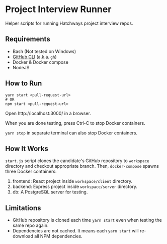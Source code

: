 # Project Interview Runner
Helper scripts for running Hatchways project interview repos.

## Requirements
- Bash (Not tested on Windows)
- [GitHub CLI](https://cli.github.com/) (a.k.a. `gh`)
- Docker & Docker compose
- NodeJS

## How to Run
```
yarn start <pull-request-url>
# OR
npm start <pull-request-url>
```

Open http://localhost:3000/ in a browser.

When you are done testing, press Ctrl-C to stop Docker containers.

`yarn stop` in separate terminal can also stop Docker containers.

## How It Works
`start.js` script clones the candidate's GitHub repository to `workspace` directory
and checkout appropriate branch.
Then, `docker-compose` spawns three Docker containers:
1. frontend: React project inside `workspace/client` directory.
1. backend: Express project inside `workspace/server` directory.
1. db: A PostgreSQL server for testing.

## Limitations
- GitHub repository is cloned each time `yarn start` even when testing the same repo again.
- Dependencies are not cached. It means each `yarn start` will re-download all NPM dependencies.
